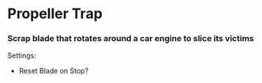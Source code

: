 # Propeller Trap
### Scrap blade that rotates around a car engine to slice its victims

Settings:
   * Reset Blade on Stop?

